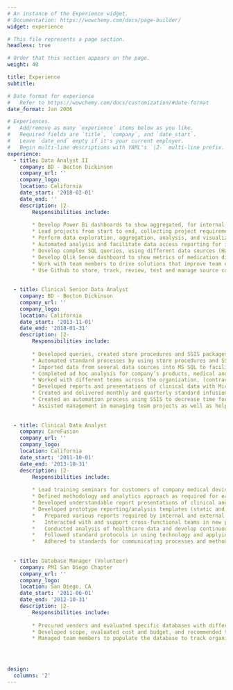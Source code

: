 ```yaml
---
# An instance of the Experience widget.
# Documentation: https://wowchemy.com/docs/page-builder/
widget: experience

# This file represents a page section.
headless: true

# Order that this section appears on the page.
weight: 40

title: Experience
subtitle:

# Date format for experience
#   Refer to https://wowchemy.com/docs/customization/#date-format
date_format: Jan 2006

# Experiences.
#   Add/remove as many `experience` items below as you like.
#   Required fields are `title`, `company`, and `date_start`.
#   Leave `date_end` empty if it's your current employer.
#   Begin multi-line descriptions with YAML's `|2-` multi-line prefix.
experience:
  - title: Data Analyst II
    company: BD - Becton Dickinson
    company_url: ''
    company_logo:
    location: California
    date_start: '2018-02-01'
    date_end: ''
    description: |2-
        Responsibilities include:
        
        * Develop Power Bi dashboards to show aggregated, for internal and external business units.
        * Lead projects from start to end, collecting project requirements, design solutions, estimate time of project duration and              completion, extract, analyze and present data analysis results to customers. 
        * Perform data exploration, aggregation, analysis, and visualizations using R. 
        * Automated analysis and facilitate data access reporting for internal customers.
        * Develop complex SQL queries, using different data sources (Hadoop/MS SQL) to create datasets for statistical analysis.
        * Develop Qlik Sense dashboard to show metrics of medication diversion of clinicians, to monitor discrepancies of data loads             for customers.
        * Work with team members to drive solutions that improve team efficiency and project deliverables to customers. 
        * Use Github to store, track, review, test and manage source code with team members. 
        
        
  - title: Clinical Senior Data Analyst
    company: BD - Becton Dickinson
    company_url: ''
    company_logo: 
    location: California
    date_start: '2013-11-01'
    date_end: '2018-01-31'
    description: |2-
        Responsibilities include:
        
        * Developed queries, created store procedures and SSIS packages to extract data, and developed Infusion surveillance QlikView            dashboards for internal customers, to track infusion pumps malfunction.
        * Automated standard processes by using store procedures and SSIS to extract SQL data and update QlikView dashboards.
        * Imported data from several data sources into MS SQL to facilitate data analysis and data mining.
        * Completed ad hoc analysis for company’s products, medical and lab data, documented the process, and automated them.
        * Worked with different teams across the organization, (contracts, engineering, sales) to create a better process for                    onboarding new customers as well as improving current processes.
        * Developed reports and presentations of clinical data with Microsoft SSRS for internal and external customers.
        * Created and delivered monthly and quarterly standard infusion and medication reports for hospitals across the country, to              assist them increase patient safety and decrease medical errors.
        * Created an automation process using SSIS to decrease time for auditing and managing contracts of infusion customers.
        * Assisted management in managing team projects as well as help training new team members.
        
        
  - title: Clinical Data Analyst
    company: CareFusion
    company_url: ''
    company_logo: 
    location: California
    date_start: '2011-10-01'
    date_end: '2013-10-31'
    description: |2-
        Responsibilities include:
        
        * Lead training seminars for customers of company medical devices and software tools.
        * Defined methodology and analytics approach as required for each specific data analysis project.
        * Developed understandable report presentations of clinical and financial data for senior management.
        * Developed prototype reporting/analysis templates (static and interactive).
        *	Prepared various reports required by internal and external customers on a routine and ad hoc basis.
        *	Interacted with and support cross-functional teams in new product development initiatives.
        *	Conducted analysis of healthcare data and develop continuous quality improvement documents and tools. 
        *	Followed standard protocols in using technology and applying clinical information.
        *	Adhered to standards for communicating processes and methodologies related to programs and projects.
        
        
  - title: Database Manager (Volunteer)
    company: PMI San Diego Chapter
    company_url: ''
    company_logo: 
    location: San Diego, CA
    date_start: '2011-06-01'
    date_end: '2012-10-31'
    description: |2-
        Responsibilities include:
        
        * Procured vendors and evaluated specific databases with different capabilities to fit business general needs.
        * Developed scope, evaluated cost and budget, and recommended the best solution for the organization. 
        * Managed team members to populate the database to track organization’s contact information as well as contracts, and                   increased the company’s sponsorship and memberships as a result of the implemented project.




design:
  columns: '2'
---
```

